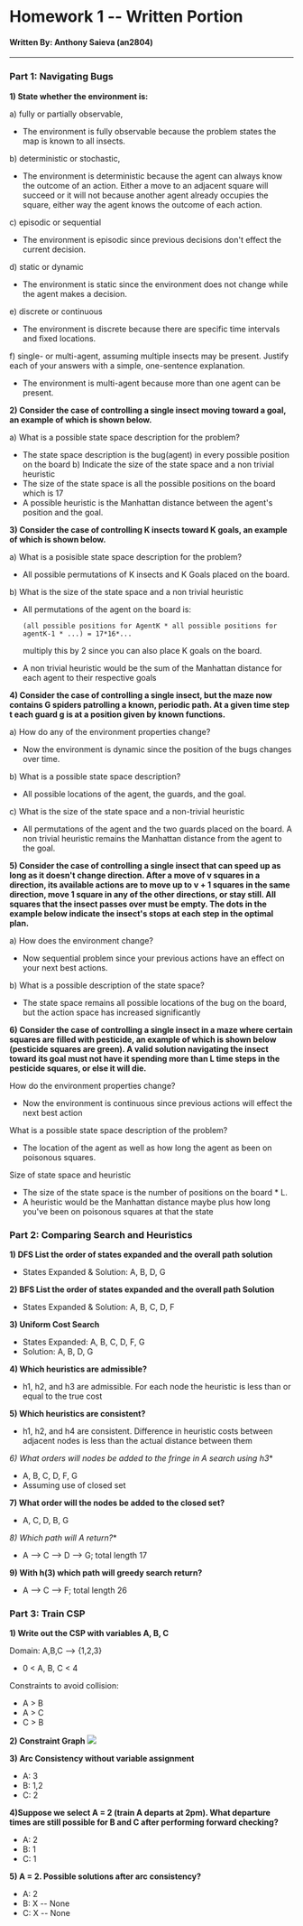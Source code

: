 # Homework 1 -- Written Portion
#### Written By: Anthony Saieva (an2804)
---

### Part 1: Navigating Bugs

**1) State whether the environment is:**

 a) fully or partially observable,

 * The environment is fully observable because the problem states the map is known to all insects.

 b) deterministic or stochastic,
   * The environment is deterministic because the agent can always know the outcome of an action. Either a move to an adjacent square will succeed or it will not because another agent already occupies the square, either way the agent knows the outcome of each action.

 c) episodic or sequential
 * The environment is episodic since previous decisions don't effect the current decision.

 d) static or dynamic
* The environment is static since the environment does not change while the agent makes a decision.

 e) discrete or continuous
* The environment is discrete because there are specific time intervals and fixed locations.

 f) single- or multi-agent, assuming multiple insects may be present. Justify each of your answers with a simple, one-sentence explanation.
 * The environment is multi-agent because more than one agent can be present.


**2) Consider  the case of controlling a single insect moving toward a goal, an example of which is shown below.**

  a) What is a possible state space description for the problem?
* The state space description is the bug(agent) in every possible position on the board
  b) Indicate the size of the state space and a non trivial heuristic
* The size of the state space is all the possible positions on the board which is 17
* A possible heuristic is the Manhattan distance between the agent's position and the goal.

**3) Consider the case of controlling K insects toward K goals, an example of which is shown below.**

a) What is a posisible state space description for the problem?
* All possible permutations of K insects and K Goals placed on the board.

 b) What is the  size of the state space and a non trivial heuristic
* All permutations of the agent on the board is:

     ```
     (all possible positions for AgentK * all possible positions for agentK-1 * ...) = 17*16*...
     ```

     multiply this by 2 since you can also place K goals on the board.

* A non trivial heuristic would be the sum of the Manhattan distance for each agent to their respective goals

**4) Consider the case of controlling a single insect, but the maze now contains G spiders patrolling a known, periodic path. At a given time step t each guard g is at a position given by known functions.**

a) How do any of the environment properties change?
* Now the environment is dynamic since the position of the bugs changes over time.

b) What is a possible state space description?
* All possible locations of the agent, the guards, and the goal.

c) What is the size of the state space and a non-trivial heuristic
* All permutations of the agent and the two guards placed on the board. A non trivial heuristic
remains the Manhattan distance from the agent to the goal.



**5) Consider the case of controlling a single insect that can speed up as long as it doesn't change direction. After a move of v  squares in a direction, its available actions are to move up to v + 1  squares in the same direction, move 1 square in any of the other directions, or stay still. All squares that the insect passes over must be empty. The dots in the example below indicate the insect's stops at each step in the optimal plan.**

a) How does the environment change?

* Now sequential problem since your previous actions have an effect on your next best actions.

b) What is a possible description of the state space?

* The state space remains all possible locations of the bug on the board, but the action space has increased significantly

**6) Consider the case of controlling a single insect in a maze where certain squares are filled with pesticide, an example of which is shown below (pesticide squares are green). A valid solution navigating the insect toward its goal must not have it spending more than L  time steps in the pesticide squares, or else it will die.**

How do the environment properties change?

* Now the environment is continuous since previous actions will effect the next best action

What is a possible state space description of the problem?

* The location of the agent as well as how long the agent as been on poisonous squares.

Size of state space and heuristic
* The size of the state space is the number of positions on the board * L.
* A heuristic would be the Manhattan distance maybe plus how long you've been on poisonous squares at that the state


### Part 2: Comparing Search and Heuristics

**1) DFS List the order of states expanded and the overall path solution**

* States Expanded & Solution: A, B, D, G

**2) BFS List the order of states expanded and the overall path Solution**

* States Expanded & Solution: A, B, C, D, F

**3) Uniform Cost Search**

* States Expanded: A, B, C, D, F, G
* Solution: A, B, D, G

**4) Which heuristics are admissible?**

* h1, h2, and h3 are admissible. For each node the heuristic is less than or equal to the true cost

**5) Which heuristics are consistent?**
* h1, h2, and h4 are consistent. Difference in heuristic costs between adjacent nodes is less than the actual distance between them

**6) What orders will nodes be added to the fringe in A* search using h3**

* A, B, C, D, F, G
* Assuming use of closed set

**7) What order will the nodes be added to the closed set?**

* A, C, D, B, G

**8) Which path will A* return?**

* A --> C --> D --> G; total length 17

**9) With h(3) which path will greedy search return?**

* A --> C --> F; total length 26

### Part 3: Train CSP

**1) Write out  the CSP with variables A, B, C**

Domain: A,B,C --> {1,2,3}

* 0 < A, B, C < 4

Constraints to avoid collision:

* A > B
* A > C
* C > B

**2) Constraint Graph**
![](.png)


**3) Arc Consistency without variable assignment**

* A: 3
* B: 1,2
* C: 2

**4)Suppose we select A = 2 (train A departs at 2pm). What departure times are still possible for B and C after performing forward checking?**

* A: 2
* B: 1
* C: 1

**5) A = 2. Possible solutions after arc consistency?**

* A: 2
* B: X -- None
* C: X -- None
